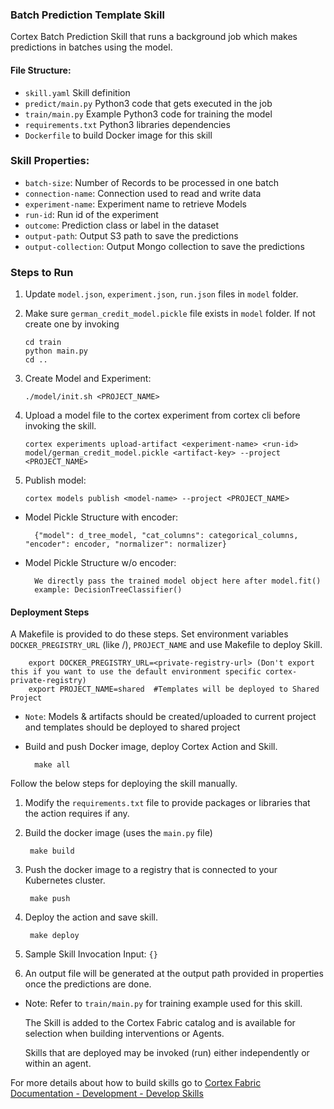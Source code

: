 ### Batch Prediction Template Skill

Cortex Batch Prediction Skill that runs a background job which makes predictions in batches using the model.


#### File Structure:
* `skill.yaml` Skill definition
* `predict/main.py` Python3 code that gets executed in the job
* `train/main.py` Example Python3 code for training the model
* `requirements.txt` Python3 libraries dependencies
* `Dockerfile` to build Docker image for this skill

### Skill Properties:
* `batch-size`: Number of Records to be processed in one batch
* `connection-name`: Connection used to read and write data
* `experiment-name`: Experiment name to retrieve Models
* `run-id`: Run id of the experiment
* `outcome`: Prediction class or label in the dataset
* `output-path`: Output S3 path to save the predictions
* `output-collection`: Output Mongo collection to save the predictions

### Steps to Run
1. Update `model.json`, `experiment.json`, `run.json` files in `model` folder. 
2. Make sure `german_credit_model.pickle` file exists in `model` folder. 
If not create one by invoking 

       cd train
       python main.py
       cd ..
       
3. Create Model and Experiment:
            
       ./model/init.sh <PROJECT_NAME> 
        
4. Upload a model file to the cortex experiment from cortex cli before invoking the skill.

       cortex experiments upload-artifact <experiment-name> <run-id> model/german_credit_model.pickle <artifact-key> --project <PROJECT_NAME>
       
5. Publish model:

       cortex models publish <model-name> --project <PROJECT_NAME>

* Model Pickle Structure with encoder:
    
        {"model": d_tree_model, "cat_columns": categorical_columns, "encoder": encoder, "normalizer": normalizer}

* Model Pickle Structure w/o encoder: 
                    
        We directly pass the trained model object here after model.fit()
        example: DecisionTreeClassifier()
        
#### Deployment Steps

A Makefile is provided to do these steps. Set environment variables `DOCKER_PREGISTRY_URL` (like <docker-registry-url>/<namespace-org>), `PROJECT_NAME` and use Makefile to deploy Skill.<br>
        
        export DOCKER_PREGISTRY_URL=<private-registry-url> (Don't export this if you want to use the default environment specific cortex-private-registry)
        export PROJECT_NAME=shared  #Templates will be deployed to Shared Project
        
* `Note`: Models & artifacts should be created/uploaded to current project and templates should be deployed to shared project

* Build and push Docker image, deploy Cortex Action and Skill.
        
        make all 

Follow the below steps for deploying the skill manually.

1. Modify the `requirements.txt` file to provide packages or libraries that the action requires if any.
2. Build the docker image (uses the `main.py` file)
  
        make build
 
3. Push the docker image to a registry that is connected to your Kubernetes cluster.
  
        make push
  
4. Deploy the action and save skill.
  
        make deploy
  
5. Sample Skill Invocation Input: `{}`

6. An output file will be generated at the output path provided in properties once the predictions are done.

* Note: Refer to `train/main.py`  for training example used for this skill.
   
   The Skill is added to the Cortex Fabric catalog and is available for selection when building interventions or Agents.

   Skills that are deployed may be invoked (run) either independently or within an agent.

For more details about how to build skills go to [Cortex Fabric Documentation - Development - Develop Skills](https://cognitivescale.github.io/cortex-fabric/docs/development/define-skills)